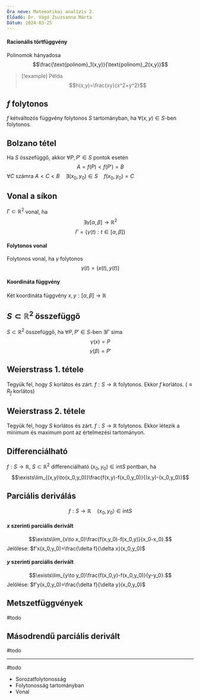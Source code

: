 ```yaml
---
Óra neve: Matematikai analízis 2.
Előadó: Dr. Vágó Zsuzsanna Márta
Dátum: 2024-03-25
---
```

#### Racionális törtfüggvény
Polinomok hányadosa
$$\frac{\text{polinom}_1(x,y)}{\text{polinom}_2(x,y)}$$
> [!example] Példa
> $$h(x,y)=\frac{xy}{x^2+y^2}$$
## $f$ folytonos
$f$ kétváltozós függvény folytonos $S$ tartományban, ha $\forall(x,y)\in S$-ben folytonos.
## Bolzano tétel
Ha $S$ összefüggő, akkor $\forall P, P'\in S$ pontok esetén
$$A=f(P)<f(P')=B$$
$\forall C$ számra $A<C<B\quad\exists(x_0,y_0)\in S\quad f(x_0,y_0)=C$
## Vonal a síkon
$\Gamma\subset\mathbb{R}^2$ vonal, ha
$$\exists\gamma[\alpha,\beta]\to\mathbb{R}^2$$
$$\Gamma=\{\gamma(t):t\in[\alpha,\beta]\}$$
#### Folytonos vonal
Folytonos vonal, ha $\gamma$ folytonos
$$\gamma(t)=\big(x(t),y(t)\big)$$
#### Koordináta függvény
Két koordináta függvény $x,y:[\alpha,\beta]\to\mathbb{R}$

## $S\subset\mathbb{R}^2$ összefüggő
$S\subset\mathbb{R}^2$ összefüggő, ha $\forall P,P'\in S$-ben $\exists\Gamma$ sima
$$\gamma(x)=P$$
$$\gamma(\beta)=P'$$
## Weierstrass 1. tétele
Tegyük fel, hogy $S$ korlátos és zárt. $f:S\to\mathbb{R}$ folytonos.
Ekkor $f$ korlátos. ($\equiv R_f$ korlátos)
## Weierstrass 2. tétele
Tegyük fel, hogy $S$ korlátos és zárt. $f:S\to\mathbb{R}$ folytonos.
Ekkor létezik a minimum és maximum pont az értelmezési tartományon.
## Differenciálható
$f:S\to\mathbb{R}$, $S\subset\mathbb{R}^2$ differenciálható $(x_0,y_0)\in\text{int}S$ pontban, ha
$$\exists\lim_{(x,y)\to(x_0,y_0)}\frac{f(x,y)-f(x_0,y_0)}{(x,y)-(x_0,y_0)}$$
## Parciális deriválás
$$f:S\to\mathbb{R}\quad(x_0,y_0)\in\text{int}S$$
#### $x$ szerinti parciális derivált
$$\exists\lim_{x\to x_0}\frac{f(x,y_0)-f(x_0,y)}{x_0-x_0}.$$
Jelölése: $f'x(x_0,y_0)=\frac{\delta f}{\delta x}(x_0,y_0)$
#### $y$ szerinti parciális derivált
$$\exists\lim_{y\to y_0}\frac{f(x_0,y)-f(x_0,y_0)}{y-y_0}.$$
Jelölése: $f'y(x_0,y_0)=\frac{\delta f}{\delta y}(x_0,y_0)$
## Metszetfüggvények
#todo
## Másodrendű parciális derivált
#todo

---
#todo
- Sorozatfolytonosság 
- Folytonosság tartományban 
- Vonal 
